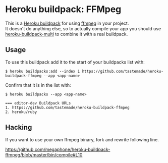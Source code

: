 Heroku buildpack: FFMpeg
=======================

This is a [Heroku buildpack](http://devcenter.heroku.com/articles/buildpacks) for using [ffmpeg](http://www.ffmpeg.org/) in your project.  
It doesn't do anything else, so to actually compile your app you should use [heroku-buildpack-multi](https://github.com/ddollar/heroku-buildpack-multi) to combine it with a real buildpack.

Usage
-----

To use this buildpack add it to the start of your buildpacks list with:

    $ heroku buildpacks:add --index 1 https://github.com/tastemade/heroku-buildpack-ffmpeg --app <app-name>

Confirm that it is in the list with:

    $ heroku buildpacks --app <app-name>

    === editor-dev Buildpack URLs
    1. https://github.com/tastemade/heroku-buildpack-ffmpeg
    2. heroku/ruby

Hacking
-------
If you want to use your own ffmpeg binary, fork and rewrite following line.

https://github.com/megaphone/heroku-buildpack-ffmpeg/blob/master/bin/compile#L10
